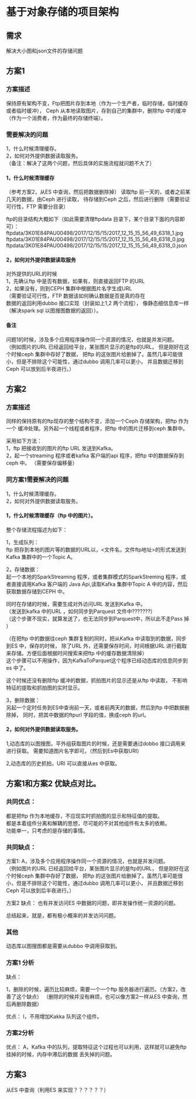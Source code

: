 # 基于对象存储的项目架构
## 需求
解决大小图和json文件的存储问题
## 方案1
### 方案描述
保持原有架构不变，Ftp把图片存到本地（作为一个生产者，临时存储，临时缓存或者临时缓冲），
Ceph 从本地读取图片，存到自己的集群中，删除ftp 中的缓冲（作为一个消费者，作为最终的存储终端）。

### 需要解决的问题
1，什么时候清理缓存。  
2，如何对外提供数据读取服务。  
（备注：解决了这两个问题，然后具体的实施流程就问题不大了）
#### 1，什么时候清理缓存
（参考方案2，从ES 中查询，然后把数据删除掉）
读取ftp 前一天的，或者之前某几天的数据，由Ceph 进行读取，
待存储到Ceph 之后，然后进行删除（需要验证可行性，FTP 需要分目录）  

ftp的目录结构大概如下（如此需要清理ftpdata 目录下，某个目录下面的内容即可）：    
ftpdata/3K01E84PAU00498/2017/12/15/15/2017_12_15_15_56_49_6318_1.jpg
ftpdata/3K01E84PAU00498/2017/12/15/15/2017_12_15_15_56_49_6318_0.jpg
ftpdata/3K01E84PAU00498/2017/12/15/15/2017_12_15_15_56_49_6318_0.json


#### 2，如何对外提供数据读取服务
对外提供的URL的时候  
1，先确认ftp 中是否有数据，如果有，则直接返回FTP 的URL  
2，如果没有，则到CEPH 集群中根据图片名字生成URL  
（需要验证可行性，FTP 数据该如何确认数据是否是真的存在  
数据的返回利用dubbo 接口实现（封装如上1,2 两个流程），
像静态细信息库一样（解决spark sql 以图搜图数据的返回））。

#### 备注
问题1的时候，涉及多个应用程序操作同一个资源的情况，也就是并发问题。  
（例如图片的URL 已经返回给平台，某张图片显示的是ftp的URL，
但是刚好在这个时候ceph 集群中存好了数据，
把ftp 的这张图片给删掉了。虽然几率可能很小，但是不排除这个可能性，通过dubbo 调用几率可以更小，
并且数据迁移到Ceph 可以放到后半夜进行。）


## 方案2
### 方案描述
同样的保持原有的ftp现存的整个结构不变，添加一个Ceph 存储架构，把ftp 作为一个
缓冲处理。另外起一个线程或者程序，把ftp 中的图片迁移到ceph 集群中。

采用如下方法：  
1，ftp 把接收到的图片的ftp URL 发送到Kafka。  
2，起一个streaming 程序或者kafka 客户端的api 程序，把ftp 中的数据保存到ceph 中。
（需要保存偏移量）

### 同方案1需要解决的问题
1，什么时候清理缓存。  
2，如何对外提供数据读取服务。
 
 #### 1，什么时候清理缓存（ftp 中的图片）。
 整个存储流程描述为如下：  
 
 1，生成队列：  
 ftp 把存到本地的图片等的数据的URL以，<文件名，文件ftp地址>的形式发送到Kafka 集群中的一个Topic A。  
 
 2，存储数据：  
 起一个本地的SparkStreaming 程序，或者集群模式的SparkStreming 程序，或者直接调用Kafka 客户端的
 Java Api,读取Kafka 集群中Topic A 中的内容，然后获取数据存储到CEPH 中。  
 
同时在存储的时候，需要生成对外访问URL 发送到Kafka 中。  
（发送到kafka 中的URL ，如何同步到Parquest 文件中???????）  
（这个步骤不现实，就算发送了，也无法同步到Parquest中，所以此不走Pass 掉 ）
 
 （在把ftp 中的数据往ceph 集群复制的同时，把从Kafka 中读取到的数据，同步到ES 中，保存的时候，
 除了URL 外，还需要保存时间，时间根据URL 进行截取来存储。方便后面根据时间搜索来把ftp 中的缓存数据清除掉）  
   这个步骤可以不用操作，因为KafkaToParquet这个程序已经动态库的信息同步到es 中了。
 
 这个时候还没有删除ftp 缓冲的数据，抓拍图片的显示还是从ftp 中读取，
  不影响特征的提取和抓拍图的实时显示。  
   
 3，删除数据：  
 另起一个定时任务到ES中查询前一天，或者前两天的数据，然后到ftp 中把数据删除掉，
 同时，把其中数据的ftpurl 字段的值，换成ceph 的url。
 

#### 2，如何对外提供数据读取服务。
1,动态库的以图搜图，平外组获取图片的时候，还是需要通过dobbo 接口调用来进行获取。
需要知道图片名字即可。（然后到Es中获取URl）

2,动态库的历史抓拍，URI 可以直接从es 中获取。
 
 

##  方案1和方案2 优缺点对比。
### 共同优点：
都是把ftp 作为本地缓存，不应现实时抓拍图的显示和特征值的提取。    
都是本着组件分离和解耦的思想，尽可能的不对其他组件有太多的依赖。  
功能单一，只考虑的是存储的事情。


### 共同缺点：
方案1:
A，涉及多个应用程序操作同一个资源的情况，也就是并发问题。  
（例如图片的URL 已经返回给平台，某张图片显示的是ftp的URL，
但是刚好在这个时候ceph 集群中存好了数据，
把ftp 的这张图片给删掉了。虽然几率可能很小，但是不排除这个可能性，通过dubbo 调用几率可以更小，
并且数据迁移到Ceph 可以放到后半夜进行。）

方案2
缺点：
也有并发访问ES 中数据的问题，即并发操作统一资源的问题。

总结起来，就是，都有极小概率的并发访问问题。  
### 其他
动态库以图搜图都是需要从dubbo 中调用获取到。

### 方案1 分析

缺点：

1，删除的时候，遍历比较麻烦，需要一个一个ftp 服务器进行遍历。（方案2，改善了这个缺点）
（删除的时候并没有麻烦，也可以像方案2一样从ES 中查询，然后再删除数据）

优点：
I，不用增加Kakka 队列这个组件。

### 方案2分析 
优点：
A，Kafka 中的队列，提取特征这个过程也可以利用，这样就可以避免ftp 挂掉的时候，内存中滞后的数据
丢失掉的问题。  


## 方案3
从ES 中查询（利用ES 来实现？？？？？？）